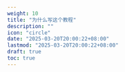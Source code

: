 ```yaml
---
weight: 10
title: "为什么写这个教程"
description: ""
icon: "circle"
date: "2025-03-20T20:00:22+08:00"
lastmod: "2025-03-20T20:00:22+08:00"
draft: true
toc: true
---
```

